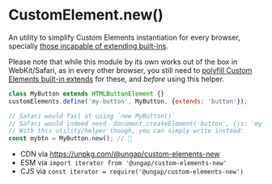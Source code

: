 # CustomElement.new()

An utility to simplify Custom Elements instantiation for every browser, specially [those incapable of extending built-ins](https://github.com/ungap/custom-elements-builtin#readme).

Please note that while this module by its own works out of the box in WebKit/Safari, as in every other browser, you still need to [polyfill Custom Elements built-in extends](https://github.com/ungap/custom-elements-builtin#all-possible-features-detections) for these, and *before* using this helper.

```js
class MyButton extends HTMLButtonElement {}
customElements.define('my-button', MyButton, {extends: 'button'});

// Safari would fail at using `new MyButton()`
// Safari would indeed need `document.createElement('button', {is: 'my-button'})`
// With this utility/helper though, you can simply write instead:
const mybtn = MyButton.new(); // 🎉
```

  * CDN via https://unpkg.com/@ungap/custom-elements-new
  * ESM via `import iterator from '@ungap/custom-elements-new'`
  * CJS via `const iterator = require('@ungap/custom-elements-new')`
